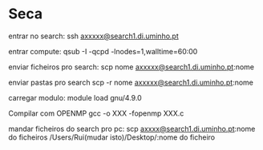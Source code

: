 # Seca

entrar no search:
ssh axxxxx@search1.di.uminho.pt 

entrar compute:
qsub -I -qcpd -lnodes=1,walltime=60:00


enviar ficheiros pro search: scp nome axxxxx@search1.di.uminho.pt:nome

enviar pastas pro search
scp -r nome axxxxx@search1.di.uminho.pt:nome

carregar modulo:
module load gnu/4.9.0

Compilar com OPENMP 
gcc -o XXX -fopenmp XXX.c

mandar ficheiros do search pro pc: scp axxxx@search1.di.uminho.pt:nome do ficheiros /Users/Rui(mudar isto)/Desktop/:nome do ficheiro
